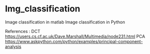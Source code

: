 # Img_classification
Image classification in matlab
Image classification in Python

References :
DCT
https://users.cs.cf.ac.uk/Dave.Marshall/Multimedia/node231.html
PCA
https://www.askpython.com/python/examples/principal-component-analysis
